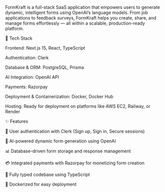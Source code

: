 FormKraft is a full-stack SaaS application that empowers users to generate dynamic, intelligent forms using OpenAI’s language models. From job applications to feedback surveys, FormKraft helps you create, share, and manage forms effortlessly — all within a scalable, production-ready platform.

🚀 Tech Stack

Frontend: Next.js 15, React, TypeScript

Authentication: Clerk

Database & ORM: PostgreSQL, Prisma

AI Integration: OpenAI API

Payments: Razorpay

Deployment & Containerization: Docker, Docker Hub

Hosting: Ready for deployment on platforms like AWS EC2, Railway, or Render

✨ Features

🔐 User authentication with Clerk (Sign up, Sign in, Secure sessions)

🧠 AI-powered dynamic form generation using OpenAI

📊 Database-driven form storage and response management

💳 Integrated payments with Razorpay for monetizing form creation

🧩 Fully typed codebase using TypeScript

🐳 Dockerized for easy deployment

